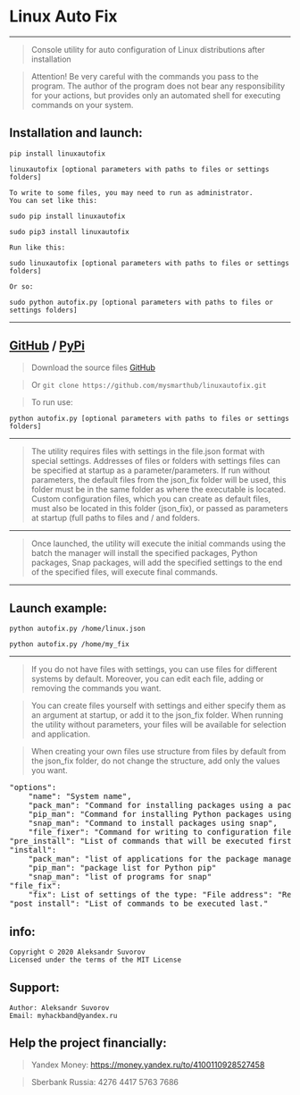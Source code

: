 Linux Auto Fix
===
---

>Console utility for auto configuration of Linux distributions after installation

> Attention!
> Be very careful with the commands you pass to the program.
> The author of the program does not bear any responsibility for your actions, but
> provides only an automated shell for executing commands on your system.

Installation and launch:
---

`pip install linuxautofix`

`linuxautofix [optional parameters with paths to files or settings folders]`

    To write to some files, you may need to run as administrator.
    You can set like this:

`sudo pip install linuxautofix`

`sudo pip3 install linuxautofix`

    Run like this:

`sudo linuxautofix [optional parameters with paths to files or settings folders]`

    Or so:

`sudo python autofix.py [optional parameters with paths to files or settings folders]`


---
[GitHub](https://github.com/mysmarthub/linuxautofix) / [PyPi](https://pypi.org/project/linuxautofix/)
---
>Download the source files [GitHub](https://github.com/mysmarthub/linuxautofix)

>Or `git clone https://github.com/mysmarthub/linuxautofix.git`

> To run use:

`python autofix.py [optional parameters with paths to files or settings folders]`

---

>The utility requires files with settings in the 
> file.json format with special settings.
Addresses of files or folders with settings files can 
> be specified at startup as a parameter/parameters. 
> If run without parameters, the default files from the json_fix 
> folder will be used, this folder must be in the same folder as
where the executable is located. Custom configuration files, 
> which you can create as default files, 
> must also be located in this folder (json_fix), 
> or passed as parameters at startup (full paths to files and / and folders.

---

>Once launched, the utility will execute the initial commands using the batch
the manager will install the specified packages, Python packages, Snap packages,
will add the specified settings to the end of the specified files,
will execute final commands.

---
Launch example:
---
<code>python autofix.py /home/linux.json</code>

<code>python autofix.py /home/my_fix</code>

---

>If you do not have files with settings,
you can use files for different systems by default.
Moreover, you can edit each file,
adding or removing the commands you want.

>You can create files yourself with
settings and either specify them as an argument at startup,
or add it to the json_fix folder. When running the utility without parameters,
your files will be available for selection and application.


>When creating your own files use
structure from files by default from the json_fix folder,
do not change the structure, add only the values you want.

<pre>
"options":
    "name": "System name",
    "pack_man": "Command for installing packages using a package manager like apt",
    "pip_man": "Command for installing Python packages using pip",
    "snap_man": "Command to install packages using snap",
    "file_fixer": "Command for writing to configuration files, it is not recommended to change"
"pre_install": "List of commands that will be executed first, before installing programs and configuring files."
"install":
    "pack_man": "list of applications for the package manager"
    "pip_man": "package list for Python pip"
    "snap_man": "list of programs for snap"
"file_fix":
    "fix": List of settings of the type: "File address": "Recorded value"
"post_install": "List of commands to be executed last."
</pre>

info:
---
    Copyright © 2020 Aleksandr Suvorov
    Licensed under the terms of the MIT License

Support:
---
    Author: Aleksandr Suvorov
    Email: myhackband@yandex.ru

Help the project financially:
---
>Yandex Money:
https://money.yandex.ru/to/4100110928527458

>Sberbank Russia:
4276 4417 5763 7686
    
